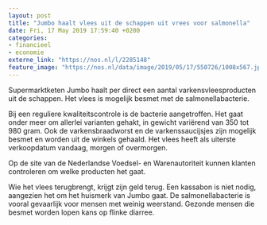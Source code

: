 ```yaml
---
layout: post
title: "Jumbo haalt vlees uit de schappen uit vrees voor salmonella"
date: Fri, 17 May 2019 17:59:40 +0200
categories: 
- financieel 
- economie 
externe_link: "https://nos.nl/l/2285148"
feature_image: "https://nos.nl/data/image/2019/05/17/550726/1008x567.jpg"
---
```


<p>Supermarktketen Jumbo haalt per direct een aantal varkensvleesproducten uit de schappen. Het vlees is mogelijk besmet met de salmonellabacterie.</p>
<p>Bij een reguliere kwaliteitscontrole is de bacterie aangetroffen. Het gaat onder meer om allerlei varianten gehakt, in gewicht variërend van 350 tot 980 gram. Ook de varkensbraadworst en de varkenssaucijsjes zijn mogelijk besmet en worden uit de winkels gehaald. Het vlees heeft als uiterste verkoopdatum vandaag, morgen of overmorgen.</p>
<p>Op de site van de Nederlandse Voedsel- en Warenautoriteit kunnen klanten controleren om welke producten het gaat.</p>
<p>Wie het vlees terugbrengt, krijgt zijn geld terug. Een kassabon is niet nodig, aangezien het om het huismerk van Jumbo gaat. De salmonellabacterie is vooral gevaarlijk voor mensen met weinig weerstand. Gezonde mensen die besmet worden lopen kans op flinke diarree.</p>
